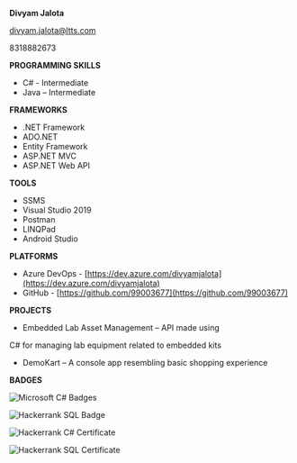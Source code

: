 **Divyam Jalota**

[divyam.jalota@ltts.com](mailto:divyam.jalota@ltts.com)

8318882673

**PROGRAMMING SKILLS**

- C# - Intermediate
- Java – Intermediate

**FRAMEWORKS**

- .NET Framework
- ADO.NET
- Entity Framework
- ASP.NET MVC
- ASP.NET Web API

**TOOLS**

- SSMS
- Visual Studio 2019
- Postman
- LINQPad
- Android Studio

**PLATFORMS**

- Azure DevOps - [https://dev.azure.com/divyamjalota](https://dev.azure.com/divyamjalota)
- GitHub - [https://github.com/99003677](https://github.com/99003677)

**PROJECTS**

- Embedded Lab Asset Management – API made using

C# for managing lab equipment related to embedded kits

- DemoKart – A console app resembling basic shopping experience

**BADGES**

![Microsoft C# Badges](https://user-images.githubusercontent.com/78849761/112262222-4fb0cc80-8c93-11eb-9fed-f8781c9779f0.png)


![Hackerrank SQL Badge](https://user-images.githubusercontent.com/78849761/112262273-6bb46e00-8c93-11eb-9796-fa995d4b8000.png)


![Hackerrank C# Certificate](https://user-images.githubusercontent.com/78849761/112262421-a1f1ed80-8c93-11eb-95a3-0a278b78c012.png)


![Hackerrank SQL Certificate](https://user-images.githubusercontent.com/78849761/114318645-94f64a80-9b2b-11eb-9a0d-b6bd7a887fcf.png)



